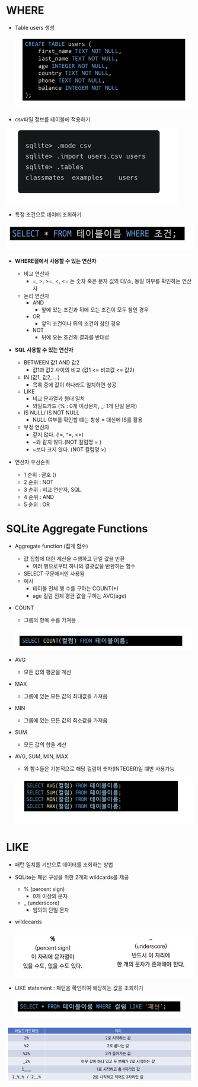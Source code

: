 # WHERE

- Table users 생성

  ![image-20220817160733140](DB_2.assets/image-20220817160733140.png)

- csv파일 정보를 테이블에 적용하기

![image-20220817160749270](DB_2.assets/image-20220817160749270.png)

- 특정 조건으로 데이터 조회하기

![image-20220817160814162](DB_2.assets/image-20220817160814162.png)

- **WHERE절에서 사용할 수 있는 연산자**
  - 비교 연산자
    - =, >, >=, <, <= 는 숫자 혹은 문자 값의 대/소, 동일 여부를 확인하는 연산자
  - 논리 연산자
    - AND
      - 앞에 있는 조건과 뒤에 오는 조건이 모두 참인 경우
    - OR
      - 앞의 조건이나 뒤의 조건이 참인 경우
    - NOT
      - 뒤에 오는 조건의 결과를 반대로

- **SQL 사용할 수 있는 연산자**
  - BETWEEN 값1 AND 값2
    - 값1과 값2 사이의 비교 (값1 <= 비교값 <= 값2)
  - IN (값1, 값2, ...)
    - 목록 중에 값이 하나라도 일치하면 성공
  - LIKE
    - 비교 문자열과 형태 일치
    - 와일드카드 (% : 0개 이상문자, _: 1개 단일 문자)
  - IS NULL/ IS NOT NULL
    - NULL 여부를 확인할 떄는 항상 = 대신에 IS를 활용
  - 부정 연산자
    - 같지 않다. (!=, ^=, <>)
    - ~와 같지 않다.(NOT 칼럼명 = )
    - ~보다 크지 않다. (NOT 칼럼명 >)
- 연산자 우선순위
  - 1 순위 : 괄호 ()
  - 2 순위 : NOT
  - 3 순위 : 비교 연산자, SQL
  - 4 순위 : AND
  - 5 순위 : OR

# SQLite Aggregate Functions

- Aggregate function (집계 함수)

  - 값 집합에 대한 계산을 수행하고 단일 값을 반환
    - 여러 행으로부터 하나의 결괏값을 반환하는 함수
  - SELECT 구문에서만 사용됨
  - 예시
    - 테이블 전체 행 수를 구하는 COUNT(*)
    - age 컬럼 전체 평균 값을 구하는 AVG(age)

- COUNT

  - 그룸의 항목 수를 가져옴

  ![image-20220817161751131](DB_2.assets/image-20220817161751131.png)

- AVG

  - 모든 값의 평균을 계산

- MAX

  - 그룹에 있는 모든 값의 최대값을 가져옴

- MIN

  - 그룹에 있는 모든 값의 최소값을 가져옴

- SUM

  - 모든 값의 합을 계산

- AVG, SUM, MIN, MAX

  - 위 함수들은 기본적으로 해당 컬럼이 숫자(INTEGER)일 떄만 사용가능

  ![image-20220817161833664](DB_2.assets/image-20220817161833664.png)

# LIKE

- 패턴 일치를 기반으로 데이터를 조회하는 방법
- SQLite는 패턴 구성을 위한 2개의 wildcards를 제공
  - % (percent sign)
    - 0개 이상의 문자
  - _ (underscore)
    - 임의의 단일 문자

- wildecards

  ![image-20220817162102940](DB_2.assets/image-20220817162102940.png)

- LIKE statement : 패턴을 확인하여 해당하는 값을 조회하기

  ![image-20220817162130320](DB_2.assets/image-20220817162130320.png)

![image-20220817162148073](DB_2.assets/image-20220817162148073.png)